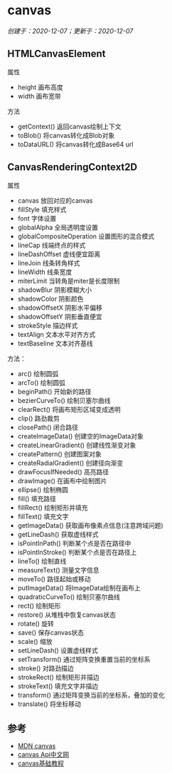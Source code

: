 # canvas

*创建于：2020-12-07；更新于：2020-12-07*

## HTMLCanvasElement

属性
- height 画布高度
- width 画布宽带

方法
- getContext() 返回canvas绘制上下文
- toBlob() 将canvas转化成Blob对象
- toDataURL() 将canvas转化成Base64 url

## CanvasRenderingContext2D

属性
- canvas 放回对应的canvas
- fillStyle 填充样式
- font 字体设置
- globalAlpha 全局透明度设置
- globalCompositeOperation 设置图形的混合模式
- lineCap 线端终点的样式
- lineDashOffset 虚线便宜距离
- lineJoin 线条转角样式
- lineWidth 线条宽度
- miterLimit 当转角是miter是长度限制
- shadowBlur 阴影模糊大小
- shadowColor 阴影颜色
- shadowOffsetX 阴影水平偏移
- shadowOffsetY 阴影垂直便宜
- strokeStyle 描边样式
- textAlign 文本水平对齐方式
- textBaseline 文本对齐基线

方法：
- arc() 绘制圆弧
- arcTo() 绘制圆弧
- beginPath() 开始新的路径
- bezierCurveTo() 绘制贝塞尔曲线
- clearRect() 将画布矩形区域变成透明
- clip() 路劲裁剪
- closePath() 闭合路径
- createImageData() 创建空的ImageData对象
- createLinearGradient() 创建线性渐变对象
- createPattern() 创建图案对象
- createRadialGradient() 创建径向渐变
- drawFocusIfNeeded() 高亮路径
- drawImage() 在画布中绘制图片
- ellipse() 绘制椭圆
- fill() 填充路径
- fillRect() 绘制矩形并填充
- fillText() 填充文字
- getImageData() 获取画布像素点信息(注意跨域问题)
- getLineDash() 获取虚线样式
- isPointInPath() 判断某个点是否在路径中
- isPointInStroke() 判断某个点是否在路径上
- lineTo() 绘制直线
- measureText() 测量文字信息
- moveTo() 路径起始或移动
- putImageData() 将ImageData绘制在画布上
- quadraticCurveTo() 绘制贝塞尔曲线
- rect() 绘制矩形
- restore() 从堆栈中恢复canvas状态
- rotate() 旋转
- save() 保存canvas状态
- scale() 缩放
- setLineDash() 设置虚线样式
- setTransform() 通过矩阵变换重置当前的坐标系
- stroke() 对路劲描边
- strokeRect() 绘制矩形并描边
- strokeText() 填充文字并描边
- transform() 通过矩阵变换当前的坐标系，叠加的变化
- translate() 将坐标移动

## 参考

- [MDN canvas](https://developer.mozilla.org/zh-CN/docs/Web/API/Canvas_API)
- [canvas Api中文网](https://www.canvasapi.cn/)
- [canvas基础教程](https://www.twle.cn/l/yufei/canvas/canvas-basic-index.html)